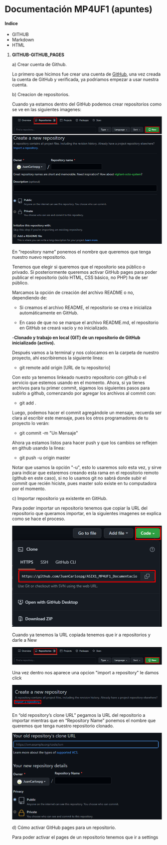 # Documentación MP4UF1 (apuntes)
#### Indice 
- GITHUB
- Markdown
- HTML

1. **GITHUB-GITHUB_PAGES**

   a) Crear cuenta de Github.
   
   Lo primero que hicimos fue crear una cuenta de [GitHub](https://github.com:Portada "Pagina_GitHub"), una vez creada la cuenta de GitHub y verificada, ya podriamos 
   empezar a usar nuestra cuenta.
   
   b) Creacion de repositorios.
   
   Cuando ya estamos dentro del GitHub podemos crear repositorios como se ve en las siguientes imagenes:
   
   ![1](Screenshot_3.png "Creacion")
   ![2](Screenshot_4.png "Creacion")
   
   En “repository name” ponemos el nombre que queremos que tenga nuestro nuevo repositorio.
   
   Tenemos que elegir si queremos que el repositorio sea público o privado. Si posteriormente queremos activar GitHub pages para poder publicar el repositorio (sólo 
   HTML, CSS básico, no PHP) ha de ser público.
   
   Marcamos la opción de creación del archivo README o no, dependiendo de:
   
   - Si creamos el archivo README, el repositorio se crea e inicializa automáticamente en GitHub.
   
   - En caso de que no se marque el archivo README.md, el repositorio en GitHub se creará vacío y no inicializado.

   -**Clonado y trabajo en local (GIT) de un repositorio de GitHub inicializado (activo).**
  
   Después vamos a la terminal y nos colocamos en la carpeta de nuestro proyecto, ahí escribiremos la siguiente linea:
  
   - git remote add origin [URL de tu repositorio]
   
   Con esto ya tenemos linkeado nuestro repositorio con github o el servicio que estemos usando en el momento. Ahora, si ya tienes archivos para tu primer commit, 
   sigamos los siguientes pasos para subirlo a github, comenzando por agregar los archivos al commit con:
   
   - git add .

   Luego, podemos hacer el commit agregándole un mensaje, recuerda ser clara al escribir este mensaje, pues los otros programadores de tu proyecto lo verán: 
  
   - git commit -m "Un Mensaje"

   Ahora ya estamos listos para hacer push y que los cambios se reflejen en github usando la linea:
  
   - git push -u origin master

   Notar que usamos la opción "-u", esto lo usaremos solo esta vez, y sirve para indicar que estaremos creando esta rama en el repositorio remoto (github en este          caso), si no lo usamos git no sabrá donde subir el commit que recién hiciste, pues master solo existe en tu computadora por el momento.
   
   c) Importar repositorio ya existente en GitHub.
   
   Para poder importar un repositorio tenemos que copiar la URL del repositorio que queramos importar, en la siguientes imagenes se explica como se hace el proceso.
   
   ![3](Screenshot_5.png "Creacion")
   
   Cuando ya tenemos la URL copiada tenemos que ir a repositorios y darle a New
   
   ![4](Screenshot_3.png "Creacion")
   
   Una vez dentro nos aparece una opcion "import a repository" le damos click
   
   ![5](Screenshot_6.png "Creacion")
   
   En “old repository’s clone URL” pegamos la URL del repositorio a importar mientras que en “Repository Name” ponemos el nombre que queremos que tenga nuestro 
   repositorio clonado.
   
   ![6](Screenshot_7.png "Creacion")
   
   d) Cómo activar GitHub pages para un repositorio.
   
   Para poder activar el pages de un repositorio tenemos que ir a settings
